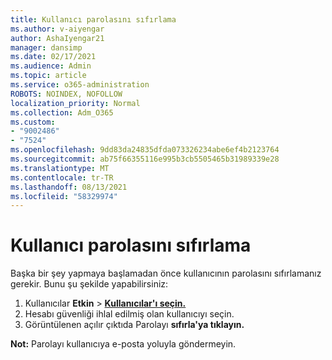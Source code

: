 ```yaml
---
title: Kullanıcı parolasını sıfırlama
ms.author: v-aiyengar
author: AshaIyengar21
manager: dansimp
ms.date: 02/17/2021
ms.audience: Admin
ms.topic: article
ms.service: o365-administration
ROBOTS: NOINDEX, NOFOLLOW
localization_priority: Normal
ms.collection: Adm_O365
ms.custom:
- "9002486"
- "7524"
ms.openlocfilehash: 9dd83da24835dfda073326234abe6ef4b2123764
ms.sourcegitcommit: ab75f66355116e995b3cb5505465b31989339e28
ms.translationtype: MT
ms.contentlocale: tr-TR
ms.lasthandoff: 08/13/2021
ms.locfileid: "58329974"
---
```

# <a name="reset-the-users-password"></a>Kullanıcı parolasını sıfırlama

Başka bir şey yapmaya başlamadan önce kullanıcının parolasını sıfırlamanız gerekir. Bunu şu şekilde yapabilirsiniz:

1. Kullanıcılar **Etkin**  >  **[Kullanıcılar'ı seçin.](https://go.microsoft.com/fwlink/p/?linkid=834822)**
1. Hesabı güvenliği ihlal edilmiş olan kullanıcıyı seçin.
1. Görüntülenen açılır çıktıda Parolayı **sıfırla'ya tıklayın.**

**Not:** Parolayı kullanıcıya e-posta yoluyla göndermeyin.
